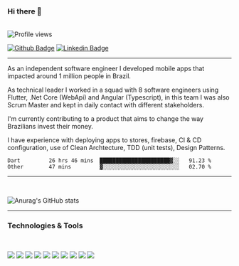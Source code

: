### Hi there 👋 
<br/>
<img alt="Profile views" src="https://gpvc.arturio.dev/luizvnegrini" />

[![Github Badge](https://img.shields.io/badge/-Github-000?style=flat-square&logo=Github&logoColor=white&link=https://github.com/luizvnegrini)](https://github.com/luizvnegrini) 
[![Linkedin Badge](https://img.shields.io/badge/-LinkedIn-blue?style=flat-square&logo=Linkedin&logoColor=white&link=https://www.linkedin.com/in/luiznegrini/)](https://www.linkedin.com/in/luiznegrini/) 

---
As an independent software engineer I developed mobile apps that impacted around 1 million people in Brazil.

As technical leader I worked in a squad with 8 software engineers using Flutter, .Net Core (WebApi) and Angular (Typescript), in this team I was also Scrum Master and kept in daily contact with different stakeholders.

I'm currently contributing to a product that aims to change the way Brazilians invest their money.

I have experience with deploying apps to stores, firebase, CI & CD configuration, use of Clean Archtecture, TDD (unit tests), Design Patterns.


<!--START_SECTION:waka-->

```text
Dart         26 hrs 46 mins  ██████████████████████▓░░   91.23 %
Other        47 mins         ▓░░░░░░░░░░░░░░░░░░░░░░░░   02.70 %
```

<!--END_SECTION:waka-->

---
<br/>

![Anurag's GitHub stats](https://github-readme-stats.vercel.app/api?username=luizvnegrini&hide=contribs,prs,issues,stars&show_icons=true&theme=dracula&count_private=true)

---


###  Technologies & Tools
<br/>

![](https://img.shields.io/badge/Code-Flutter-informational?style=flat&logo=flutter&logoColor=white&color=9400D3)
![](https://img.shields.io/badge/Code-Xamarin-informational?style=flat&logo=Xamarin&logoColor=white&color=9400D3)
![](https://img.shields.io/badge/Code-.Net-informational?style=flat&logo=.Net&logoColor=white&color=9400D3)
![](https://img.shields.io/badge/Code-WebApi-informational?style=flat&logo=.Net&logoColor=white&color=9400D3)
![](https://img.shields.io/badge/Database-MySql-informational?style=flat&logo=mysql&logoColor=white&color=9400D3)
![](https://img.shields.io/badge/Cloud-AWS-informational?style=flat&logo=Amazon&logoColor=white&color=9400D3)
![](https://img.shields.io/badge/CI/CD-CodeMagic-informational?style=flat&logo=codemagic&logoColor=white&color=9400D3)
![](https://img.shields.io/badge/CI/CD-Jenkins-informational?style=flat&logo=jenkins&logoColor=white&color=9400D3)
![](https://img.shields.io/badge/CI/CD-CircleCI-informational?style=flat&logo=circleci&logoColor=white&color=9400D3)
![](https://img.shields.io/badge/OS-Mac-informational?style=flat&logo=apple&logoColor=white&color=9400D3)
